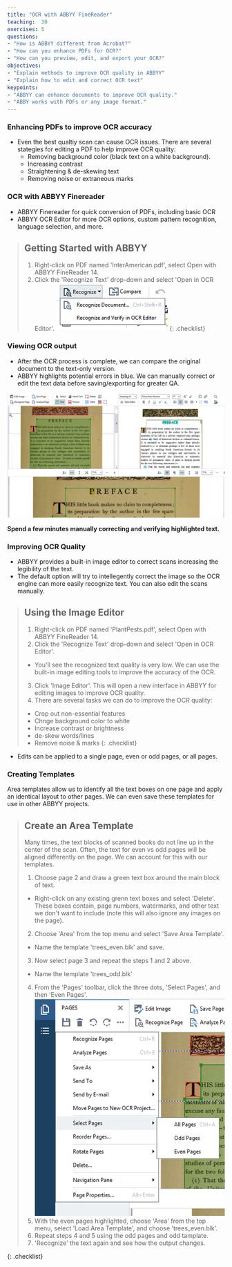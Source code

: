 ```yaml
---
title: "OCR with ABBYY FineReader"
teaching:  30
exercises: 5
questions:
- "How is ABBYY different from Acrobat?"
- "How can you enhance PDFs for OCR?"
- "How can you preview, edit, and export your OCR?"
objectives:
- "Explain methods to improve OCR quality in ABBYY"
- "Explain how to edit and correct OCR text"
keypoints:
- "ABBYY can enhance documents to improve OCR quality."
- "ABBY works with PDFs or any image format."
---
```


### Enhancing PDFs to improve OCR accuracy

* Even the best qualtiy scan can cause OCR issues. There are several stategies for editing a PDF to help improve OCR quality:
    * Removing background color (black text on a white background).
    * Increasing contrast
    * Straightening & de-skewing text
    * Removing noise or extraneous marks

### OCR with ABBYY Finereader

* ABBYY Finereader for quick conversion of PDFs, including basic OCR
* ABBYY OCR Editor for more OCR options, custom pattern recognition, language selection, and more. 

>## Getting Started with ABBYY
>
>1. Right-click on PDF named 'InterAmerican.pdf', select Open with ABBYY FineReader 14.
>2. Click the 'Recognize Text' drop-down and select 'Open in OCR Editor'.
> ![Screenshot of OCR Editor Menu](../assets/img/OCR_editor.png)
{: .checklist}

### Viewing OCR output

* After the OCR process is complete, we can compare the original document to the text-only version.
* ABBYY highlights potential errors in blue. We can manually correct or edit the text data before saving/exporting for greater QA.

![Screenshot of OCR Pages Menu](../assets/img/verifyText.png)

**Spend a few minutes manually correcting and verifying highlighted text.** 

### Improving OCR Quality

* ABBYY provides a built-in image editor to correct scans increasing the legibility of the text. 
* The default option will try to intellegently correct the image so the OCR engine can more easily recognize text. You can also edit the scans manually. 

>## Using the Image Editor
>1. Right-click on PDF named 'PlantPests.pdf', select Open with ABBYY FineReader 14. 
>2. Click the 'Recognize Text' drop-down and select 'Open in OCR Editor'.
>	- You'll see the recognized text quality is very low. We can use the built-in image editing tools to improve the accuracy of the OCR. 
>3. Click 'Image Editor'. This will open a new interface in ABBYY for editing images to improve OCR quality.
>4. There are several tasks we can do to improve the OCR quality:
>	- Crop out non-essential features
>	- Chnge background color to white
>	- Increase contrast or brightness
>	- de-skew words/lines
>	- Remove noise & marks
{: .checklist}

* Edits can be applied to a single page, even or odd pages, or all pages.

### Creating Templates

Area templates allow us to identify all the text boxes on one page and apply an identical layout to other pages. We can even save these templates for use in other ABBYY projects.

>## Create an Area Template
>
> Many times, the text blocks of scanned books do not line up in the center of the scan. Often, the text for even vs odd pages will be aligned differently on the page. We can account for this with our templates.
>
>1. Choose page 2 and draw a green text box around the main block of text. 
>	- Right-click on any existing grenn text boxes and select 'Delete'. These boxes contain, page numbers, watermarks, and other text we don't want to include (note this will also ignore any images on the page).
>2.  Choose 'Area' from the top menu and select 'Save Area Template'.
>	- Name the template 'trees_even.blk' and save.
>3.  Now select page 3 and repeat the steps 1 and 2 above.
>	- Name the template 'trees_odd.blk'
>4. From the 'Pages' toolbar, click the three dots, 'Select Pages', and then 'Even Pages'.
>	![Screenshot of OCR Pages Menu](../assets/img/SelectOddEven.png)
>5. With the even pages highlighted, choose 'Area' from the top menu, select 'Load Area Template', and choose 'trees_even.blk'.
>6. Repeat steps 4 and 5 using the odd pages and odd tamplate.
>7. 'Recognize' the text again and see how the output changes.
>
{: .checklist}